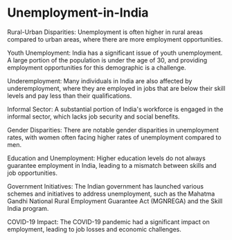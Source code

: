 # Unemployment-in-India

Rural-Urban Disparities: Unemployment is often higher in rural areas compared to urban areas, where there are more employment opportunities.

Youth Unemployment: India has a significant issue of youth unemployment. A large portion of the population is under the age of 30, and providing employment opportunities for this demographic is a challenge.

Underemployment: Many individuals in India are also affected by underemployment, where they are employed in jobs that are below their skill levels and pay less than their qualifications.

Informal Sector: A substantial portion of India's workforce is engaged in the informal sector, which lacks job security and social benefits.

Gender Disparities: There are notable gender disparities in unemployment rates, with women often facing higher rates of unemployment compared to men.

Education and Unemployment: Higher education levels do not always guarantee employment in India, leading to a mismatch between skills and job opportunities.

Government Initiatives: The Indian government has launched various schemes and initiatives to address unemployment, such as the Mahatma Gandhi National Rural Employment Guarantee Act (MGNREGA) and the Skill India program.

COVID-19 Impact: The COVID-19 pandemic had a significant impact on employment, leading to job losses and economic challenges.
